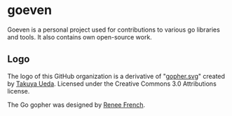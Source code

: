 # goeven

Goeven is a personal project used for contributions to various go libraries and tools. It also contains own open-source work.

## Logo

The logo of this GitHub organization is a derivative of "[gopher.svg](https://github.com/golang-samples/gopher-vector/blob/master/gopher.svg)" created by [Takuya Ueda](https://twitter.com/tenntenn). Licensed under the Creative Commons 3.0 Attributions license.

The Go gopher was designed by [Renee French](http://reneefrench.blogspot.com/).
